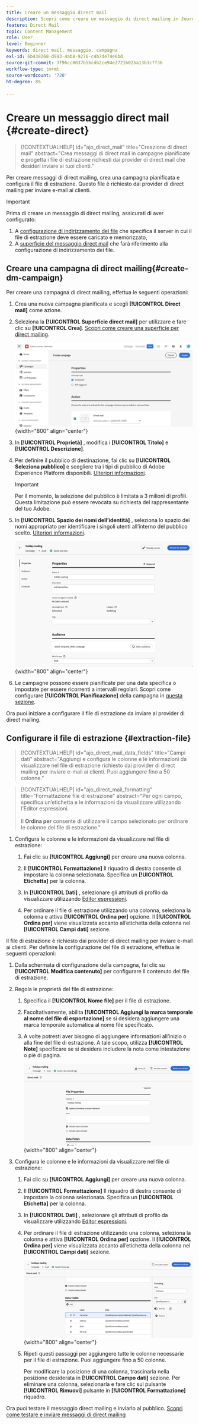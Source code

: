```yaml
---
title: Creare un messaggio direct mail
description: Scopri come creare un messaggio di direct mailing in Journey Optimizer
feature: Direct Mail
topic: Content Management
role: User
level: Beginner
keywords: direct mail, messaggio, campagna
exl-id: 6b438268-d983-4ab8-9276-c4b7de74e6bd
source-git-commit: 3f96cc0037b5bcdb2ce94e2721b02ba13b3cff36
workflow-type: tm+mt
source-wordcount: '720'
ht-degree: 8%

---
```


# Creare un messaggio direct mail {#create-direct}

>[!CONTEXTUALHELP]
>id="ajo_direct_mail"
>title="Creazione di direct mail"
>abstract="Crea messaggi di direct mail in campagne pianificate e progetta i file di estrazione richiesti dai provider di direct mail che desideri inviare ai tuoi clienti."

Per creare messaggi di direct mailing, crea una campagna pianificata e configura il file di estrazione. Questo file è richiesto dai provider di direct mailing per inviare e-mail ai clienti.

>[!IMPORTANT]
>
>Prima di creare un messaggio di direct mailing, assicurati di aver configurato:
>
>1. A [configurazione di indirizzamento dei file](../direct-mail/direct-mail-configuration.md#file-routing-configuration) che specifica il server in cui il file di estrazione deve essere caricato e memorizzato,
>1. A [superficie del messaggio direct mail](../direct-mail/direct-mail-configuration.md#direct-mail-surface) che farà riferimento alla configurazione di indirizzamento dei file.


## Creare una campagna di direct mailing{#create-dm-campaign}

Per creare una campagna di direct mailing, effettua le seguenti operazioni:

1. Crea una nuova campagna pianificata e scegli **[!UICONTROL Direct mail]** come azione.

1. Seleziona la **[!UICONTROL Superficie direct mail]** per utilizzare e fare clic su **[!UICONTROL Crea]**. [Scopri come creare una superficie per direct mailing](direct-mail-configuration.md#direct-mail-surface).

   ![](assets/direct-mail-campaign.png){width="800" align="center"}

1. In **[!UICONTROL Proprietà]** , modifica i **[!UICONTROL Titolo]** e **[!UICONTROL Descrizione]**.

1. Per definire il pubblico di destinazione, fai clic su **[!UICONTROL Seleziona pubblico]** e scegliere tra i tipi di pubblico di Adobe Experience Platform disponibili. [Ulteriori informazioni](../audience/about-audiences.md).

   >[!IMPORTANT]
   >
   >Per il momento, la selezione del pubblico è limitata a 3 milioni di profili. Questa limitazione può essere revocata su richiesta del rappresentante del tuo Adobe.

1. In **[!UICONTROL Spazio dei nomi dell’identità]** , seleziona lo spazio dei nomi appropriato per identificare i singoli utenti all’interno del pubblico scelto. [Ulteriori informazioni](../event/about-creating.md#select-the-namespace).

   ![](assets/direct-mail-campaign-properties.png){width="800" align="center"}

1. Le campagne possono essere pianificate per una data specifica o impostate per essere ricorrenti a intervalli regolari. Scopri come configurare **[!UICONTROL Pianificazione]** della campagna in [questa sezione](../campaigns/create-campaign.md#schedule).

Ora puoi iniziare a configurare il file di estrazione da inviare al provider di direct mailing.

## Configurare il file di estrazione {#extraction-file}

>[!CONTEXTUALHELP]
>id="ajo_direct_mail_data_fields"
>title="Campi dati"
>abstract="Aggiungi e configura le colonne e le informazioni da visualizzare nel file di estrazione richiesto dai provider di direct mailing per inviare e-mail ai clienti. Puoi aggiungere fino a 50 colonne."

>[!CONTEXTUALHELP]
>id="ajo_direct_mail_formatting"
>title="Formattazione file di estrazione"
>abstract="Per ogni campo, specifica un’etichetta e le informazioni da visualizzare utilizzando l’Editor espressioni. <br/><br/> Il <b>Ordina per</b> consente di utilizzare il campo selezionato per ordinare le colonne del file di estrazione."

1. Configura le colonne e le informazioni da visualizzare nel file di estrazione:

   1. Fai clic su **[!UICONTROL Aggiungi]** per creare una nuova colonna.

   1. Il **[!UICONTROL Formattazione]** Il riquadro di destra consente di impostare la colonna selezionata. Specifica un **[!UICONTROL Etichetta]** per la colonna.

   1. In **[!UICONTROL Dati]** , selezionare gli attributi di profilo da visualizzare utilizzando [Editor espressioni](../personalization/personalization-build-expressions.md).

   1. Per ordinare il file di estrazione utilizzando una colonna, seleziona la colonna e attiva **[!UICONTROL Ordina per]** opzione. Il **[!UICONTROL Ordina per]** viene visualizzata accanto all’etichetta della colonna nel **[!UICONTROL Campi dati]** sezione.







Il file di estrazione è richiesto dai provider di direct mailing per inviare e-mail ai clienti. Per definire la configurazione del file di estrazione, effettua le seguenti operazioni:

1. Dalla schermata di configurazione della campagna, fai clic su **[!UICONTROL Modifica contenuto]** per configurare il contenuto del file di estrazione.

1. Regola le proprietà del file di estrazione:

   1. Specifica il **[!UICONTROL Nome file]** per il file di estrazione.

   1. Facoltativamente, abilita **[!UICONTROL Aggiungi la marca temporale al nome del file di esportazione]** se si desidera aggiungere una marca temporale automatica al nome file specificato.

   1. A volte potresti aver bisogno di aggiungere informazioni all’inizio o alla fine del file di estrazione. A tale scopo, utilizza **[!UICONTROL Note]** specificare se si desidera includere la nota come intestazione o piè di pagina.

      ![](assets/direct-mail-properties.png){width="800" align="center"}

1. Configura le colonne e le informazioni da visualizzare nel file di estrazione:

   1. Fai clic su **[!UICONTROL Aggiungi]** per creare una nuova colonna.

   1. Il **[!UICONTROL Formattazione]** Il riquadro di destra consente di impostare la colonna selezionata. Specifica un **[!UICONTROL Etichetta]** per la colonna.

   1. In **[!UICONTROL Dati]** , selezionare gli attributi di profilo da visualizzare utilizzando [Editor espressioni](../personalization/personalization-build-expressions.md).

   1. Per ordinare il file di estrazione utilizzando una colonna, seleziona la colonna e attiva **[!UICONTROL Ordina per]** opzione. Il **[!UICONTROL Ordina per]** viene visualizzata accanto all’etichetta della colonna nel **[!UICONTROL Campi dati]** sezione.

      ![](assets/direct-mail-content.png){width="800" align="center"}

   1. Ripeti questi passaggi per aggiungere tutte le colonne necessarie per il file di estrazione. Puoi aggiungere fino a 50 colonne.

      Per modificare la posizione di una colonna, trascinarla nella posizione desiderata in **[!UICONTROL Campo dati]** sezione. Per eliminare una colonna, selezionarla e fare clic sul pulsante **[!UICONTROL Rimuovi]** pulsante in **[!UICONTROL Formattazione]** riquadro.

Ora puoi testare il messaggio direct mailing e inviarlo al pubblico. [Scopri come testare e inviare messaggi di direct mailing](test-send-direct-mail.md)
